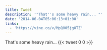```yaml
---
title: Tweet
description: '"That''s some heavy rain... "'
date: '2014-06-04T05:06:13+01:00'
links:
  - 'https://vine.co/v/MpQ005jgOTZ'
---
```

That's some heavy rain... 
      {{< tweet 0 0 >}}
    
